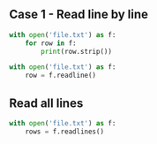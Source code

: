 ## Case 1 - Read line by line 
```py
with open('file.txt') as f:
    for row in f:
        print(row.strip())
```

```py
with open('file.txt') as f:
    row = f.readline()
```

## Read all lines

```py
with open('file.txt') as f:
    rows = f.readlines()
```